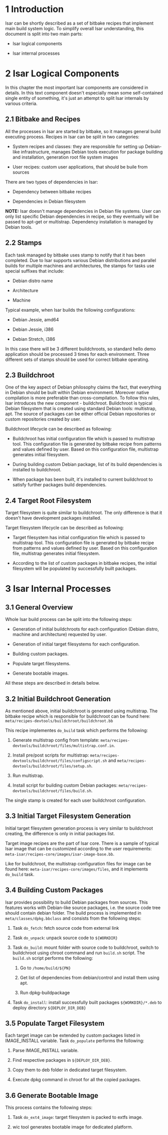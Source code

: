 # 1 Introduction

Isar can be shortly described as a set of bitbake recipes that implement main
build system logic. To simplify overall Isar understanding, this document is
split into two main parts:

 - Isar logical components

 - Isar internal processes

# 2 Isar Logical Components

In this chapter the most important Isar components are considered in details.
In this text component doesn't especially mean some self-contained single
entity of something, it's just an attempt to split Isar internals by various
criteria.

## 2.1 Bitbake and Recipes

All the processes in Isar are started by bitbake, so it manages general build
executing process. Recipes in Isar can be split in two categories:

 - System recipes and classes: they are responsible for setting up Debian-like
   infrastructure, manages Debian tools execution for package building and
   installation, generation root file system images

 - User recipes: custom user applications, that should be builе from sources

There are two types of dependencies in Isar:

 - Dependency between bitbake recipes

 - Dependencies in Debian filesystem

**NOTE:** Isar doesn't manage dependencies in Debian file systems. User can
only list specific Debian dependencies in recipe, so they eventually will be
passed to apt-get or multistrap. Dependency installation is managed by Debian
tools.

## 2.2 Stamps

Each task managed by bitbake uses stamp to notify that it has been completed.
Due to Isar supports various Debian distributions and parallel builds for
multiple machines and architectures, the stamps for tasks use special suffixes
that include:

 - Debian distro name

 - Architecture

 - Machine

Typical example, when Isar builds the following configurations:

 - Debian Jessie, amd64

 - Debian Jessie, i386

 - Debian Stretch, i386

In this case there will be 3 different buildchroots, so standard hello demo
application should be processed 3 times for each environment. Three different
sets of stamps should be used for correct bitbake operating.

## 2.3 Buildchroot

One of the key aspect of Debian philosophy claims the fact, that everything in
Debian should be built within Debian environment. Moreover native compilation
is more preferable than cross-compilation. To follow this rules, Isar
introduces the new component - buildchroot. Bulidchroot is typical Debian
filesystem that is created using standard Debian tools: multistrap, apt. The
source of packages can be either official Debian repositories or custom
repositories created by user.

Buildchroot lifecycle can be described as following:

 - Buildchroot has initial configuration file which is passed to multistrap
   tool. This configuration file is generated by bitbake recipe from patterns
   and values defined by user. Based on this configuration file, multistrap
   generates initial filesystem.

 - During building custom Debian package, list of its build dependencies is
   installed to buildchroot.

 - When package has been built, it's installed to current buildchroot to
   satisfy further packages build dependencies.

## 2.4 Target Root Filesystem

Target filesystem is quite similar to buildchroot. The only difference is that
it doesn't have development packages installed.

Target filesystem lifecycle can be described as following:

 - Target filesystem has initial configuration file which is passed to
   multistrap tool. This configuration file is generated by bitbake recipe from
   patterns and values defined by user. Based on this configuration file,
   multistrap generates initial filesystem.

 - According to the list of custom packages in bitbake recipes, the initial
   filesystem will be populated by successfully built packages.

# 3 Isar Internal Processes

## 3.1 General Overview

Whole Isar build process can be split into the following steps:

 - Generation of initial buildchroots for each configuration (Debian distro,
   machine and architecture) requested by user.

 - Generation of initial target filesystems for each configuration.

 - Building custom packages.

 - Populate target filesystems.

 - Generate bootable images.

All these steps are described in details below.

## 3.2 Initial Buildchroot Generation

As mentioned above, initial buildchroot is generated using multistrap. The bitbake recipe which is responsible for buildchroot can be found here: `meta/recipes-devtools/buildchroot/buildchroot.bb`

This recipe implementes `do_build` task which performs the following:

1. Generate multistrap config from template:
   `meta/recipes-devtools/buildchroot/files/multistrap.conf.in`.

2. Install pre/post scripts for multistrap:
   `meta/recipes-devtools/buildchroot/files/configscript.sh` and
   `meta/recipes-devtools/buildchroot/files/setup.sh`.

3. Run multistrap.

4. Install script for building custom Debian packages:
   `meta/recipes-devtools/buildchroot/files/build.sh`.

The single stamp is created for each user buildchroot configuration.

## 3.3 Initial Target Filesystem Generation

Initial target filesystem generation process is very similar to buildchroot
creating, the difference is only in initial packages list.

Target image recipes are the part of Isar core. There is a sample of typical
Isar image that can be customized according to the user requirements:
`meta-isar/recipes-core/images/isar-image-base.bb`.

Like for buildchroot, the multistrap configuration files for image can be found
here: `meta-isar/recipes-core/images/files`, and it implements `do_build` task.

## 3.4 Building Custom Packages

Isar provides possibility to build Debian packages from sources. This features
works with Debian-like source packages, i.e. the source code tree should
contain debian folder. The build process is implemented in
`meta/classes/dpkg.bbclass` and consists from the following steps:

1. Task `do_fetch`: fetch source code from external link

2. Task `do_unpack`: unpack source code to `${WORKDIR}`

3. Task `do_build`: mount folder with source code to buildchroot, switch
   to buildchroot using chroot command and run `build.sh` script. The
   `build.sh` script performs the following:

   1. Go to `/home/build/${PN}`

   2. Get list of dependencies from debian/control and install them using apt.

   3. Run dpkg-buildpackage

4. Task `do_install`: install successfully built packages
   `${WORKDIR}/*.deb` to deploy directory `${DEPLOY_DIR_DEB}`

## 3.5 Populate Target Filesystem

Each target image can be extended by custom packages listed in IMAGE_INSTALL
variable. Task `do_populate` performs the following:

1. Parse IMAGE_INSTALL variable.

2. Find respective packages in `${DEPLOY_DIR_DEB}`.

3. Copy them to deb folder in dedicated target filesystem.

4. Execute dpkg command in chroot for all the copied packages.

## 3.6 Generate Bootable Image

This process contains the following steps:

1. Task `do_ext4_image`: target filesystem is packed to extfs image.

2. wic tool generates bootable image for dedicated platform.
